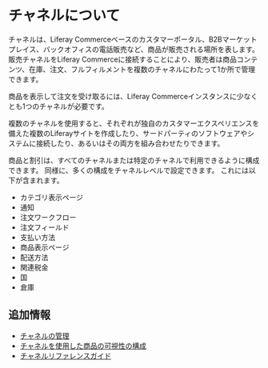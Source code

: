# チャネルについて

チャネルは、Liferay Commerceベースのカスタマーポータル、B2Bマーケットプレイス、バックオフィスの電話販売など、商品が販売される場所を表します。 販売チャネルをLiferay Commerceに接続することにより、販売者は商品コンテンツ、在庫、注文、フルフィルメントを複数のチャネルにわたって1か所で管理できます。

商品を表示して注文を受け取るには、Liferay Commerceインスタンスに少なくとも1つのチャネルが必要です。

複数のチャネルを使用すると、それぞれが独自のカスタマーエクスペリエンスを備えた複数のLiferayサイトを作成したり、サードパーティのソフトウェアやシステムに接続したり、あるいはその両方を組み合わせたりできます。

商品と割引は、すべてのチャネルまたは特定のチャネルで利用できるように構成できます。 同様に、多くの構成をチャネルレベルで設定できます。 これには以下が含まれます。

* カテゴリ表示ページ
* 通知
* 注文ワークフロー
* 注文フィールド
* 支払い方法
* 商品表示ページ
* 配送方法
* 関連税金
* 国
* 倉庫

<a name="additional-information" />

## 追加情報

* [チャネルの管理](./managing-channels.md)
* [チャネルを使用した商品の可視性の構成](./configuring-product-visibility-using-channels.md)
* [チャネルリファレンスガイド](./channels-reference-guide.md)
